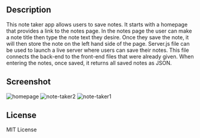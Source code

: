 ## Description

This note taker app allows users to save notes. It starts with a homepage that provides a link to the notes page. In the notes page the user can make a note title then type the note text they desire. Once they save the note, it will then store the note on the left hand side of the page. Server.js file can be used to launch a live server where users can save their notes. This file connects the back-end to the front-end files that were already given. When entering the notes, once saved, it returns all saved notes as JSON.


## Screenshot
![homepage](https://github.com/benjaminescobar1/note-application/assets/135399618/c9852dfa-88c6-48e3-88f4-25927bf0753a)
![note-taker2](https://github.com/benjaminescobar1/note-application/assets/135399618/df46b004-16ee-4b00-867a-6ef50e7765b9)
![note-taker1](https://github.com/benjaminescobar1/note-application/assets/135399618/6d23f085-31e8-4686-a605-13d6e8415bf9)


## License

MIT License
